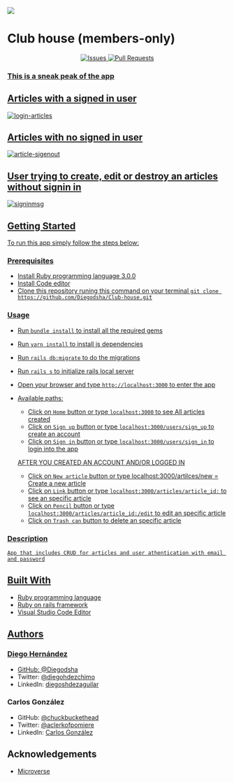![](https://img.shields.io/badge/Microverse-blueviolet)

# Club house (members-only)

<p align="center">
    <a href="https://github.com/Diegodsha/Club-house/issues">
    <img src="https://img.shields.io/github/issues-raw/Diegodsha/Club-house?style=for-the-badge"
         alt="Issues">
     <a href="https://github.com/Diegodsha/Club-house/pulls">
    <img src="https://img.shields.io/github/issues-pr/Diegodsha/Club-house?style=for-the-badge"
         alt="Pull Requests">
</p>

### This is a sneak peak of the app

## Articles with a signed in user

![login-articles](https://user-images.githubusercontent.com/70416006/113334407-e5c2a380-92e0-11eb-91a6-d9601f87517a.png)

## Articles with no signed in user

![article-sigenout](https://user-images.githubusercontent.com/70416006/113334400-e52a0d00-92e0-11eb-95ea-5ac6047865d3.png)

## User trying to create, edit or destroy an articles without signin in

![signinmsg](https://user-images.githubusercontent.com/70416006/113334397-e4917680-92e0-11eb-86ce-c3e60c014301.png)

## Getting Started

To run this app simply follow the steps below:

### Prerequisites

- Install Ruby programming language 3.0.0
- Install Code editor
- Clone this repository runing this command on your terminal `git clone https://github.com/Diegodsha/Club-house.git`

### Usage

- Run `bundle install` to install all the required gems
- Run `yarn install` to install js dependencies
- Run `rails db:migrate` to do the migrations
- Run `rails s` to initialize rails local server
- Open your browser and type `http://localhost:3000` to enter the app
- Available paths:

  - Click on `Home` button or type `localhost:3000` to see All articles created
  - Click on `Sign up` button or type `localhost:3000/users/sign_up` to create an account
  - Click on `Sign in` button or type `localhost:3000/users/sign_in` to login into the app

  AFTER YOU CREATED AN ACCOUNT AND/OR LOGGED IN

  - Click on `New article` button or type localhost:3000/artilces/new = Create a new article
  - Click on `Link` button or type `localhost:3000/articles/article_id:` to see an specific article
  - Click on `Pencil` button or type `localhost:3000/articles/article_id:/edit` to edit an specific article
  - Click on `Trash can` button to delete an specific article

### Description

    App that includes CRUD for articles and user athentication with email and password

## Built With

- Ruby programming language
- Ruby on rails framework
- Visual Studio Code Editor

## Authors

### Diego Hernández

- GitHub: [@Diegodsha](https://github.com/Diegodsha)
- Twitter: [@diegohdezchimo](https://twitter.com/diegohdezchimo)
- LinkedIn: [diegoshdezaguilar](https://www.linkedin.com/in/diegoshdezaguilar/)

### Carlos González

- GitHub: [@chuckbuckethead](https://github.com/chuckbuckethead)
- Twitter: [@aclerkofpomiere](https://twitter.com/aclerkofpomier)
- LinkedIn: [Carlos González](https://www.linkedin.com/in/carlosrmgonzalez/)

## Acknowledgements

- [Microverse](https://www.microverse.org)
